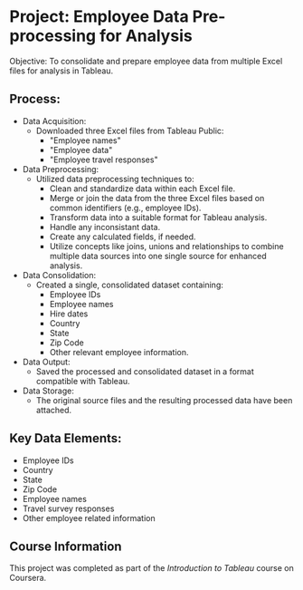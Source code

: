 # Project: Employee Data Pre-processing for Analysis
 Objective: To consolidate and prepare employee data from multiple Excel files for analysis in Tableau.
## Process:
 * Data Acquisition:
   * Downloaded three Excel files from Tableau Public:
     * "Employee names"
     * "Employee data"
     * "Employee travel responses"
 * Data Preprocessing:
   * Utilized data preprocessing techniques to:
     * Clean and standardize data within each Excel file.
     * Merge or join the data from the three Excel files based on common identifiers (e.g., employee IDs).
     * Transform data into a suitable format for Tableau analysis.
     * Handle any inconsistant data.
     * Create any calculated fields, if needed.
     * Utilize concepts like joins, unions and relationships to combine multiple data sources into one single source for enhanced analysis.
 * Data Consolidation:
   * Created a single, consolidated dataset containing:
     * Employee IDs
     * Employee names
     * Hire dates
     * Country
     * State
     * Zip Code
     * Other relevant employee information.
 * Data Output:
   * Saved the processed and consolidated dataset in a format compatible with Tableau. 
 * Data Storage:
   * The original source files and the resulting processed data have been attached.
## Key Data Elements:
* Employee IDs
* Country
* State
* Zip Code
* Employee names
* Travel survey responses
* Other employee related information
## Course Information  
This project was completed as part of the *Introduction to Tableau* course on Coursera.
